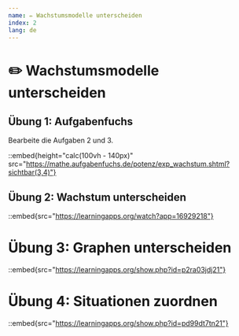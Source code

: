 ```yaml
---
name: ✏️ Wachstumsmodelle unterscheiden
index: 2
lang: de
---
```


# ✏️ Wachstumsmodelle unterscheiden

## Übung 1: Aufgabenfuchs

Bearbeite die Aufgaben 2 und 3.

::embed{height="calc(100vh - 140px)" src="https://mathe.aufgabenfuchs.de/potenz/exp_wachstum.shtml?sichtbar(3,4)"}

## Übung 2: Wachstum unterscheiden

::embed{src="https://learningapps.org/watch?app=16929218"}

# Übung 3: Graphen unterscheiden

::embed{src="https://learningapps.org/show.php?id=p2ra03jdj21"}

# Übung 4: Situationen zuordnen

::embed{src="https://learningapps.org/show.php?id=pd99dt7tn21"}
